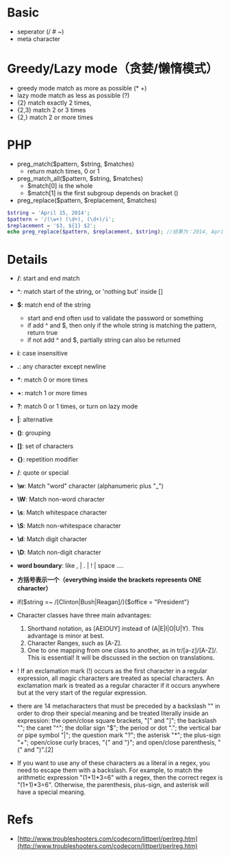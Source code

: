 # Basic
- seperator (/ # ~)
- meta character

# Greedy/Lazy mode（贪婪/懒惰模式）
- greedy mode match as more as possible (* +)
- lazy mode match as less as possible (?)
- {2} match exactly 2 times,
- {2,3} match 2 or 3 times
- {2,} match 2 or more times

# PHP
- preg_match($pattern, $string, $matches)
    - return match times, 0 or 1
- preg_match_all($pattern, $string, $matches)
    - $match[0] is the whole 
    - $match[1] is the first subgroup depends on bracket ()
- preg_replace($pattern, $replacement, $matches)

```php
$string = 'April 15, 2014';
$pattern = '/(\w+) (\d+), (\d+)/i';
$replacement = '$3, ${1} $2';
echo preg_replace($pattern, $replacement, $string); //结果为：2014, April 15
```
    
# Details
- **/**: start and end match
- **^**: match start of the string, or 'nothing but' inside []
- **$**: match end of the string
    - start and end often usd to validate the password or something
    - if add ^ and $, then only if the whole string is matching the pattern, return true
    - if not add ^ and $, partially string can also be returned
- **i**: case insensitive
- **.**: any character except newline
- **\***: match 0 or more times
- **+**: match 1 or more times
- **?**: match 0 or 1 times, or turn on lazy mode
- **|**: alternative
- **()**: grouping
- **[]**: set of characters
- **{}**: repetition modifier
- **/**: quote or special
- **\w**:  Match "word" character (alphanumeric plus "_")
- **\W**:  Match non-word character
- **\s**:  Match whitespace character
- **\S**:  Match non-whitespace character
- **\d**:  Match digit character
- **\D**:  Match non-digit character
- **word boundary**: like , | . | ! | space ....

- **方括号表示一个（everything inside the brackets represents ONE character）**
- if($string =~ /[Clinton|Bush|Reagan]/){$office = "President"}

- Character classes have three main advantages:
    1. Shorthand notation, as [AEIOUY] instead of (A|E|I|O|U|Y). This advantage is minor at best.
    2. Character Ranges, such as [A-Z].
    3. One to one mapping from one class to another, as in tr/[a-z]/[A-Z]/. This is essential! It will be discussed in the section on translations.

- !  If an exclamation mark (!) occurs as the first character in a regular expression, all magic characters are treated as special characters. An exclamation mark is treated as a regular character if it occurs anywhere but at the very start of the regular expression.

- there are 14 metacharacters that must be preceded by a backslash "" in order to drop their special meaning and be treated literally inside an expression: the open/close square brackets, "[" and "]"; the backslash ""; the caret "^"; the dollar sign "$"; the period or dot "."; the vertical bar or pipe symbol "|"; the question mark "?"; the asterisk "*"; the plus-sign "+"; open/close curly braces, "{" and "}"; and open/close parenthesis, "(" and ")".[2]
- If you want to use any of these characters as a literal in a regex, you need to escape them with a backslash. For example, to match the arithmetic expression "(1+1)*3=6" with a regex, then the correct regex is "(1+1)*3=6". Otherwise, the parenthesis, plus-sign, and asterisk will have a special meaning.


# Refs
- [http://www.troubleshooters.com/codecorn/littperl/perlreg.htm](http://www.troubleshooters.com/codecorn/littperl/perlreg.htm)
